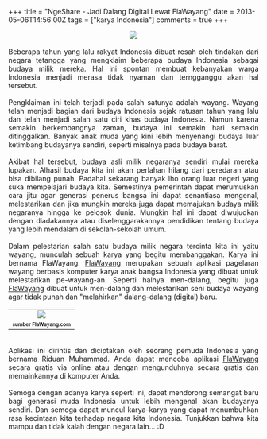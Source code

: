 +++
title = "NgeShare - Jadi Dalang Digital Lewat FlaWayang"
date = 2013-05-06T14:56:00Z
tags = ["karya Indonesia"]
comments = true
+++

<center><img border="0" src="https://1.bp.blogspot.com/-flgLT1r69_4/UYdg1bACUkI/AAAAAAAACF0/cUNmIDtVu2U/s1600/logo-flawayang.jpg" /></center><br />
<div style="text-align: justify;"><span itemprop="rating">Beberapa tahun yang lalu rakyat Indonesia dibuat resah oleh tindakan dari negara tetangga yang mengklaim beberapa budaya Indonesia sebagai budaya milik mereka. Hal ini spontan membuat kebanyakan warga Indonesia menjadi merasa tidak nyaman dan terngganggu akan hal tersebut.<br /><br />
Pengklaiman ini telah terjadi pada salah satunya adalah wayang. Wayang telah menjadi bagian dari budaya Indonesia sejak ratusan tahun yang lalu dan telah menjadi salah satu ciri khas budaya Indonesia. Namun karena semakin berkembangnya zaman, budaya ini semakin hari semakin ditinggalkan. Banyak anak muda yang kini lebih menyenangi budaya luar ketimbang budayanya sendiri, seperti misalnya pada budaya barat.<br /><br />
Akibat hal tersebut, budaya asli milik negaranya sendiri mulai mereka lupakan. Alhasil budaya kita ini akan perlahan hilang dari peredaran atau bisa dibilang punah. Padahal sekarang banyak lho orang luar negeri yang suka mempelajari budaya kita. Semestinya pemerintah dapat merumuskan cara jitu agar generasi penerus bangsa ini dapat senantiasa mengenal, melestarikan dan jika mungkin mereka juga dapat memajukan budaya milik negaranya hingga ke pelosok dunia. Mungkin hal ini dapat diwujudkan dengan diadakannya atau diselenggarakannya pendidikan tentang budaya yang lebih mendalam di sekolah-sekolah umum.<br /><br />
Dalam pelestarian salah satu budaya milik negara tercinta kita ini yaitu wayang, munculah sebuah karya yang begitu membanggakan. Karya ini bernama FlaWayang. <a href="http://www.flawayang.com/">FlaWayang</a> merupakan sebuah aplikasi pagelaran wayang berbasis komputer karya anak bangsa Indonesia yang dibuat untuk melestarikan pe-wayang-an. Seperti halnya men-dalang, begitu juga <a href="http://www.flawayang.com/">FlaWayang</a> dibuat untuk men-dalang dan melestarikan seni budaya wayang agar tidak punah dan "melahirkan" dalang-dalang (digital) baru.<br />
<table cellpadding="0" cellspacing="0" class="tr-caption-container" style="margin-left: auto; margin-right: auto; text-align: left;"><tbody><tr><td style="text-align: center;"><img border="0" src="https://3.bp.blogspot.com/-chcY4nbrKK4/UYdhCDNk7cI/AAAAAAAACF8/Zr1hIwm8Omc/s1600/1228177_20130505084903.jpg" /></td></tr><tr><td class="tr-caption" style="text-align: center;"><span style="font-size: x-small;"><b>sumber FlaWayang.com</b></span></td></tr></tbody></table><br />
Aplikasi ini dirintis dan diciptakan oleh seorang pemuda Indonesia yang bernama Riduan Muhammad. Anda dapat mencoba aplikasi <a href="http://www.flawayang.com/">FlaWayang</a> secara gratis via online atau dengan mengunduhnya secara gratis dan memainkannya di komputer Anda.<br /><br />
Semoga dengan adanya karya seperti ini, dapat mendorong semangat baru bagi generasi muda Indonesia untuk lebih mengenal akan budayanya sendiri. Dan semoga dapat muncul karya-karya yang dapat menumbuhkan rasa kecintaan kita terhadap negara kita Indonesia. Tunjukkan bahwa kita mampu dan tidak kalah dengan negara lain... :D</div>
